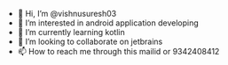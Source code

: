 - 👋 Hi, I’m @vishnusuresh03
- 👀 I’m interested in android application developing
- 🌱 I’m currently learning kotlin 
- 💞️ I’m looking to collaborate on jetbrains
- 📫 How to reach me through this mailid or 9342408412

<!---
vishnusuresh03/vishnusuresh03 is a ✨ special ✨ repository because its `README.md` (this file) appears on your GitHub profile.
You can click the Preview link to take a look at your changes.
--->
